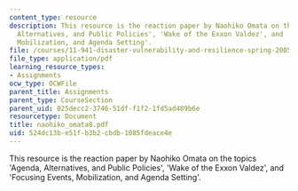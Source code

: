 ```yaml
---
content_type: resource
description: This resource is the reaction paper by Naohiko Omata on the topics 'Agenda,
  Alternatives, and Public Policies', 'Wake of the Exxon Valdez', and 'Focusing Events,
  Mobilization, and Agenda Setting'.
file: /courses/11-941-disaster-vulnerability-and-resilience-spring-2005/524dc13be51fb3b2cbdb1085fdeace4e_naohiko_omata8.pdf
file_type: application/pdf
learning_resource_types:
- Assignments
ocw_type: OCWFile
parent_title: Assignments
parent_type: CourseSection
parent_uid: 025decc2-3746-51df-f1f2-1fd5ad489b6e
resourcetype: Document
title: naohiko_omata8.pdf
uid: 524dc13b-e51f-b3b2-cbdb-1085fdeace4e
---
```

This resource is the reaction paper by Naohiko Omata on the topics 'Agenda, Alternatives, and Public Policies', 'Wake of the Exxon Valdez', and 'Focusing Events, Mobilization, and Agenda Setting'.

